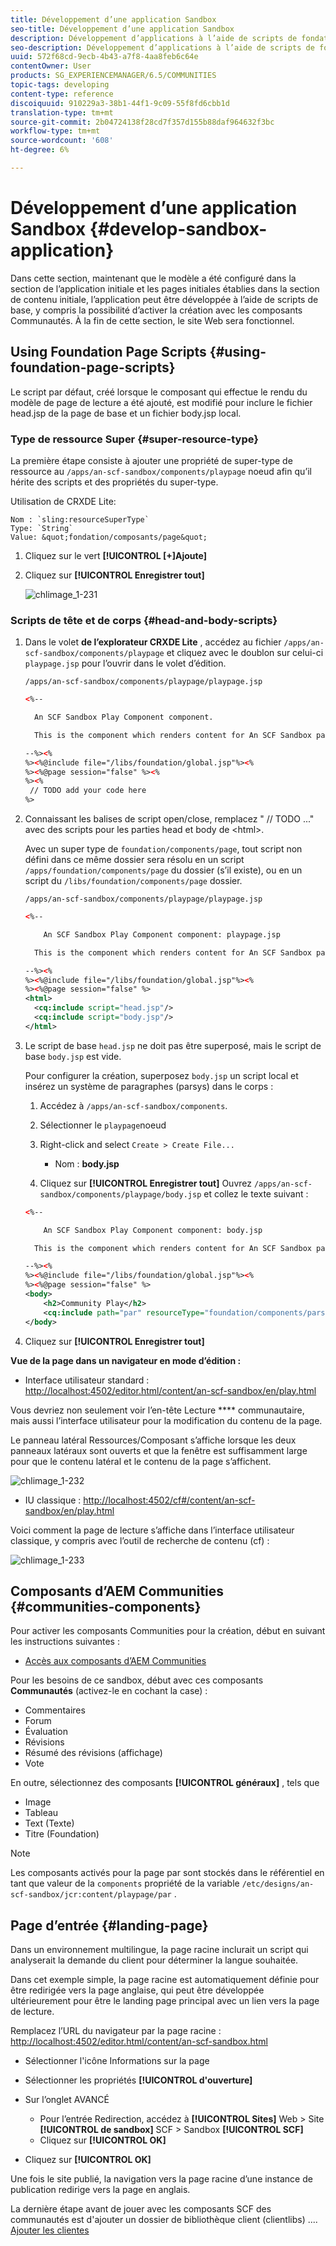 ```yaml
---
title: Développement d’une application Sandbox
seo-title: Développement d’une application Sandbox
description: Développement d’applications à l’aide de scripts de fondation
seo-description: Développement d’applications à l’aide de scripts de fondation
uuid: 572f68cd-9ecb-4b43-a7f8-4aa8feb6c64e
contentOwner: User
products: SG_EXPERIENCEMANAGER/6.5/COMMUNITIES
topic-tags: developing
content-type: reference
discoiquuid: 910229a3-38b1-44f1-9c09-55f8fd6cbb1d
translation-type: tm+mt
source-git-commit: 2b04724138f28cd7f357d155b88daf964632f3bc
workflow-type: tm+mt
source-wordcount: '608'
ht-degree: 6%

---
```



# Développement d’une application Sandbox  {#develop-sandbox-application}

Dans cette section, maintenant que le modèle a été configuré dans la section de l’application [](initial-app.md) initiale et les pages initiales établies dans la section de contenu [](initial-content.md) initiale, l’application peut être développée à l’aide de scripts de base, y compris la possibilité d’activer la création avec les composants Communautés. À la fin de cette section, le site Web sera fonctionnel.

## Using Foundation Page Scripts {#using-foundation-page-scripts}

Le script par défaut, créé lorsque le composant qui effectue le rendu du modèle de page de lecture a été ajouté, est modifié pour inclure le fichier head.jsp de la page de base et un fichier body.jsp local.

### Type de ressource Super {#super-resource-type}

La première étape consiste à ajouter une propriété de super-type de ressource au `/apps/an-scf-sandbox/components/playpage` noeud afin qu’il hérite des scripts et des propriétés du super-type.

Utilisation de CRXDE Lite:

<!--Resolve steps below-->
    Nom : `sling:resourceSuperType`
    Type: `String`
    Value: &quot;fondation/composants/page&quot;

1. Cliquez sur le vert **[!UICONTROL [+]Ajoute]**
1. Cliquez sur **[!UICONTROL Enregistrer tout]**

   ![chlimage_1-231](assets/chlimage_1-231.png)

### Scripts de tête et de corps {#head-and-body-scripts}

1. Dans le volet **de l’explorateur CRXDE Lite** , accédez au fichier `/apps/an-scf-sandbox/components/playpage` et cliquez avec le doublon sur celui-ci `playpage.jsp` pour l’ouvrir dans le volet d’édition.

   `/apps/an-scf-sandbox/components/playpage/playpage.jsp`

   ```xml
   <%--
   
     An SCF Sandbox Play Component component.
   
     This is the component which renders content for An SCF Sandbox page.
   
   --%><%
   %><%@include file="/libs/foundation/global.jsp"%><%
   %><%@page session="false" %><%
   %><%
    // TODO add your code here
   %>
   ```

1. Connaissant les balises de script open/close, remplacez &quot; // TODO ...&quot; avec des scripts pour les parties head et body de &lt;html>.

   Avec un super type de `foundation/components/page`, tout script non défini dans ce même dossier sera résolu en un script `/apps/foundation/components/page` du dossier (s’il existe), ou en un script du `/libs/foundation/components/page` dossier.

   `/apps/an-scf-sandbox/components/playpage/playpage.jsp`

   ```xml
   <%--
   
       An SCF Sandbox Play Component component: playpage.jsp
   
     This is the component which renders content for An SCF Sandbox page.
   
   --%><%
   %><%@include file="/libs/foundation/global.jsp"%><%
   %><%@page session="false" %>
   <html>
     <cq:include script="head.jsp"/>
     <cq:include script="body.jsp"/>
   </html>
   ```

1. Le script de base `head.jsp` ne doit pas être superposé, mais le script de base `body.jsp` est vide.

   Pour configurer la création, superposez `body.jsp` un script local et insérez un système de paragraphes (parsys) dans le corps :

   1. Accédez à `/apps/an-scf-sandbox/components`.
   1. Sélectionner le `playpage`noeud
   1. Right-click and select `Create > Create File...`

      * Nom : **body.jsp**
   1. Cliquez sur **[!UICONTROL Enregistrer tout]**
   Ouvrez `/apps/an-scf-sandbox/components/playpage/body.jsp` et collez le texte suivant :

   ```xml
   <%--
   
       An SCF Sandbox Play Component component: body.jsp
   
     This is the component which renders content for An SCF Sandbox page.
   
   --%><%
   %><%@include file="/libs/foundation/global.jsp"%><%
   %><%@page session="false" %>
   <body>
       <h2>Community Play</h2>
       <cq:include path="par" resourceType="foundation/components/parsys" />
   </body>
   ```

1. Cliquez sur **[!UICONTROL Enregistrer tout]**

**Vue de la page dans un navigateur en mode d’édition :**

* Interface utilisateur standard : [http://localhost:4502/editor.html/content/an-scf-sandbox/en/play.html](http://localhost:4502/editor.html/content/an-scf-sandbox/en/play.md)

Vous devriez non seulement voir l’en-tête Lecture **** communautaire, mais aussi l’interface utilisateur pour la modification du contenu de la page.

Le panneau latéral Ressources/Composant s’affiche lorsque les deux panneaux latéraux sont ouverts et que la fenêtre est suffisamment large pour que le contenu latéral et le contenu de la page s’affichent.

![chlimage_1-232](assets/chlimage_1-232.png)

* IU classique : [http://localhost:4502/cf#/content/an-scf-sandbox/en/play.html](http://localhost:4502/cf#/content/an-scf-sandbox/en/play.html)

Voici comment la page de lecture s’affiche dans l’interface utilisateur classique, y compris avec l’outil de recherche de contenu (cf) :

![chlimage_1-233](assets/chlimage_1-233.png)

## Composants d’AEM Communities {#communities-components}

Pour activer les composants Communities pour la création, début en suivant les instructions suivantes :

* [Accès aux composants d’AEM Communities](basics.md#accessing-communities-components)

Pour les besoins de ce sandbox, début avec ces composants **Communautés** (activez-le en cochant la case) :

* Commentaires
* Forum
* Évaluation
* Révisions
* Résumé des révisions (affichage)
* Vote

En outre, sélectionnez des composants **[!UICONTROL généraux]** , tels que

* Image
* Tableau
* Text (Texte)
* Titre (Foundation)

>[!NOTE]
>
>Les composants activés pour la page par sont stockés dans le référentiel en tant que valeur de la `components` propriété de la variable
>`/etc/designs/an-scf-sandbox/jcr:content/playpage/par` .


## Page d’entrée {#landing-page}

Dans un environnement multilingue, la page racine inclurait un script qui analyserait la demande du client pour déterminer la langue souhaitée.

Dans cet exemple simple, la page racine est automatiquement définie pour être redirigée vers la page anglaise, qui peut être développée ultérieurement pour être le landing page principal avec un lien vers la page de lecture.

Remplacez l’URL du navigateur par la page racine : [http://localhost:4502/editor.html/content/an-scf-sandbox.html](https://locahost:4502/editor.html/content/an-scf-sandbox.html)

* Sélectionner l&#39;icône Informations sur la page
* Sélectionner les propriétés **[!UICONTROL d&#39;ouverture]**
* Sur l’onglet AVANCÉ

   * Pour l’entrée Redirection, accédez à **[!UICONTROL Sites]** Web > Site **[!UICONTROL de sandbox]** SCF > Sandbox **[!UICONTROL SCF]**
   * Cliquez sur **[!UICONTROL OK]**

* Cliquez sur **[!UICONTROL OK]**

Une fois le site publié, la navigation vers la page racine d’une instance de publication redirige vers la page en anglais.

La dernière étape avant de jouer avec les composants SCF des communautés est d&#39;ajouter un dossier de bibliothèque client (clientlibs) .... [Ajouter les clientes](add-clientlibs.md)